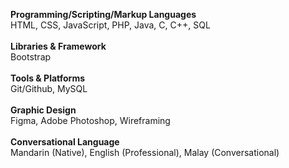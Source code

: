 <b>Programming/Scripting/Markup Languages</b><br>
HTML, CSS, JavaScript, PHP, Java, C, C++, SQL<br><br>
<b>Libraries & Framework</b><br>
Bootstrap<br><br>
<b>Tools & Platforms</b><br>
Git/Github, MySQL<br><br>
<b>Graphic Design</b><br>
Figma, Adobe Photoshop, Wireframing<br><br>
<b>Conversational Language</b><br>
Mandarin (Native), English (Professional), Malay (Conversational)



